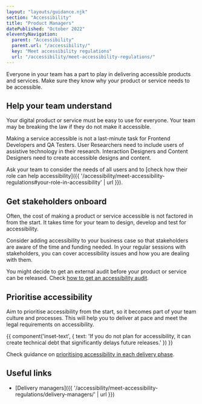 ```yaml
---
layout: "layouts/guidance.njk"
section: "Accessibility"
title: "Product Managers"
datePublished: "October 2022"
eleventyNavigation:
  parent: "Accessibility"
  parent.url: "/accessibility/"
  key: "Meet accessibility regulations"
  url: "/accessibility/meet-accessibility-regulations/"
---
```


Everyone in your team has a part to play in delivering accessible products and services. Make sure they know why your product or service needs to be accessible.

## Help your team understand

Your digital product or service must be easy to use for everyone. Your team may be breaking the law if they do not make it accessible.

Making a service accessible is not a last-minute task for Frontend Developers and QA Testers. User Researchers need to include users of assistive technology in their research. Interaction Designers and Content Designers need to create accessible designs and content.

Ask your team to consider the needs of all users and to [check how their role can help accessibility]({{ '/accessibility/meet-accessibility-regulations#your-role-in-accessibility' | url }}).

## Get stakeholders onboard

Often, the cost of making a product or service accessible is not factored in from the start. It takes time for your team to design, develop and test for accessibility.

Consider adding accessibility to your business case so that stakeholders are aware of the time and funding needed. In your regular sessions with stakeholders, you can cover accessibility issues and how you are dealing with them.

You might decide to get an external audit before your product or service can be released. Check [how to get an accessibility audit](https://www.gov.uk/service-manual/helping-people-to-use-your-service/getting-an-accessibility-audit).

## Prioritise accessibility

Aim to prioritise accessibility from the start, so it becomes part of your team culture and processes. This will help you to deliver at pace and meet the legal requirements on accessibility.

{{ component('inset-text', {
  text: 'If you do not plan for accessibility, it can create technical debt that significantly delays future releases.'
}) }}

Check guidance on [prioritising accessibility in each delivery phase](https://www.gov.uk/service-manual/helping-people-to-use-your-service/making-your-service-accessible-an-introduction#what-to-do-about-accessibility-in-discovery).

## Useful links

- [Delivery managers]({{ '/accessibility/meet-accessibility-regulations/delivery-managers/' | url }})
